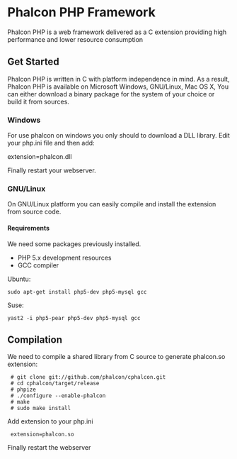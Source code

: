Phalcon PHP Framework
=====================

Phalcon PHP is a web framework delivered as a C extension providing high performance and lower resource consumption

Get Started
-----------

Phalcon PHP is written in C with platform independence in mind. As a result, Phalcon PHP is available on Microsoft Windows, GNU/Linux, Mac OS X, You can either download a binary package for the system of your choice or build it from sources.
### Windows

For use phalcon on windows you only should to download a DLL library. Edit your php.ini file and then add:

extension=phalcon.dll

Finally restart your webserver.

### GNU/Linux

On GNU/Linux platform you can easily compile and install the extension from source code.

#### Requirements
We need some packages previously installed.

* PHP 5.x development resources
* GCC compiler

Ubuntu:

    sudo apt-get install php5-dev php5-mysql gcc

Suse:

    yast2 -i php5-pear php5-dev php5-mysql gcc

Compilation
-----------

We need to compile a shared library from C source to generate phalcon.so extension:

     # git clone git://github.com/phalcon/cphalcon.git
     # cd cphalcon/target/release
     # phpize
     # ./configure --enable-phalcon
     # make
     # sudo make install
 
Add extension to your php.ini

     extension=phalcon.so

Finally restart the webserver
